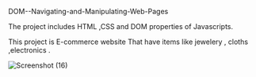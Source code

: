 DOM--Navigating-and-Manipulating-Web-Pages

The project includes HTML ,CSS and DOM properties of Javascripts.

This  project is E-commerce website That have items like jewelery , cloths ,electronics .

![Screenshot (16)](https://github.com/VINAYOMKAR9/DOM--Navigating-and-Manipulating-Web-Pages/assets/109261762/e6dc729e-614d-4d02-8a7e-2d57e0ccbbcb)

